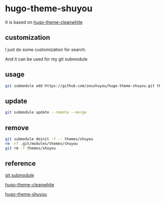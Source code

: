 # hugo-theme-shuyou
It is based on [hugo-theme-cleanwhite](https://github.com/zhaohuabing/hugo-theme-cleanwhite)

## customization

I just do some customization for search.

And it can be used for my git submodule.

## usage

```bash
git submodule add https://github.com/zoushuyou/hugo-theme-shuyou.git themes/shuyou
```

## update

```bash
git submodule update --remote --merge
```

## remove

```bash
git submodule deinit -f -- themes/shuyou
rm -rf .git/modules/themes/shuyou
git rm -f themes/shuyou
```

## reference

[git submodule](https://git-scm.com/book/en/v2/Git-Tools-Submodules)

[hugo-theme-cleanwhite](https://github.com/zhaohuabing/hugo-theme-cleanwhite)

[hugo-theme-shuyou](https://github.com/shuyouyou/hugo-theme-shuyou)